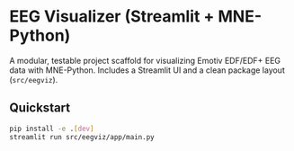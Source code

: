 # EEG Visualizer (Streamlit + MNE-Python)

A modular, testable project scaffold for visualizing Emotiv EDF/EDF+ EEG data with MNE-Python.
Includes a Streamlit UI and a clean package layout (`src/eegviz`).

## Quickstart
```bash
pip install -e .[dev]
streamlit run src/eegviz/app/main.py
```
